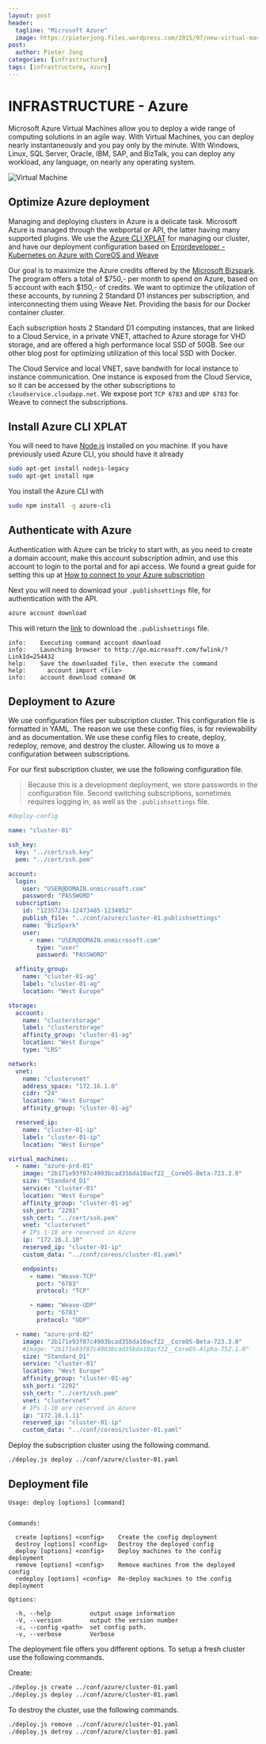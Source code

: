 ```yaml
---
layout: post
header:
  tagline: "Microsoft Azure"
  image: https://pieterjong.files.wordpress.com/2015/07/new-virtual-machine.png
post:
  author: Pieter Jong
categories: [infrastructure]
tags: [infrastructure, azure]
---
```


# INFRASTRUCTURE - Azure

Microsoft Azure Virtual Machines allow you to deploy a wide range of computing
solutions in an agile way. With Virtual Machines, you can deploy nearly
instantaneously and you pay only by the minute. With Windows, Linux, SQL
Server, Oracle, IBM, SAP, and BizTalk, you can deploy any workload, any
language, on nearly any operating system.

![Virtual Machine](https://pieterjong.files.wordpress.com/2015/07/new-virtual-machine.png)

## Optimize Azure deployment

Managing and deploying clusters in Azure is a delicate task. Microsoft Azure is
managed through the webportal or API, the latter having many supported plugins.
We use the [Azure CLI XPLAT](https://github.com/Azure/azure-xplat-cli) for
managing our cluster, and have our deployment configuration based on
[Errordeveloper - Kubernetes on Azure with CoreOS and Weave](https://github.com/GoogleCloudPlatform/kubernetes/tree/master/docs/getting-started-guides/coreos/azure)

Our goal is to maximize the Azure credits offered by the [Microsoft
Bizspark](https://www.microsoft.com/bizspark/). The program offers a total of
$750,- per month to spend on Azure, based on 5 account with each $150,- of
credits. We want to optimize the utilization of these accounts, by running 2
Standard D1 instances per subscription, and interconnecting them using Weave
Net. Providing the basis for our Docker container cluster. 

Each subscription hosts 2 Standard D1 computing instances, that are linked to a
Cloud Service, in a private VNET, attached to Azure storage for VHD storage,
and are offered a high performance local SSD of 50GB. See our other blog post
for optimizing utilization of this local SSD with Docker.

The Cloud Service and local VNET, save bandwith for local instance to instance
communication. One instance is exposed from the Cloud Service, so it can be
accessed by the other subscriptions to `cloudservice.cloudapp.net`. We expose
port `TCP 6783` and `UDP 6783` for Weave to connect the subscriptions.

## Install Azure CLI XPLAT

You will need to have [Node.js](http://nodejs.org/download/) installed on you 
machine. If you have previously used Azure CLI, you should have it already

```bash
sudo apt-get install nodejs-legacy
sudo apt-get install npm
```

You install the Azure CLI with

```bash
sudo npm install -g azure-cli
```

## Authenticate with Azure

Authentication with Azure can be tricky to start with, as you need to create a
domain account, make this account subscription admin, and use this account to
login to the portal and for api access. We found a great guide for setting this
up at [How to connect to your Azure
subscription](https://azure.microsoft.com/en-us/documentation/articles/xplat-cli-connect/)

Next you will need to download your `.publishsettings` file, for authentication
with the API.

```bash
azure account download
```

This will return the [link](http://go.microsoft.com/fwlink/?LinkId=254432) to 
download the `.publishsettings` file.

```text
info:    Executing command account download
info:    Launching browser to http://go.microsoft.com/fwlink/?LinkId=254432
help:    Save the downloaded file, then execute the command
help:      account import <file>
info:    account download command OK
```

## Deployment to Azure

We use configuration files per subscription cluster. This configuration file is
formatted in YAML. The reason we use these config files, is for
reviewability and as documentation. We use these config files to create,
deploy, redeploy, remove, and destroy the cluster. Allowing us to move a
configuration between subscriptions.

For our first subscription cluster, we use the following configuration file.
 > Because this is a development deployment, we store passwords in the
 > configuration file. Second switching subscriptions, sometimes requires
 > logging in, as well as the `.publishsettings` file.

```yaml
#deploy-config

name: "cluster-01"

ssh_key:
  key: "../cert/ssh.key"
  pem: "../cert/ssh.pem"

account:
  login:
    user: "USER@DOMAIN.onmicrosoft.com"
    password: "PASSWORD"
  subscription:
    id: "12357234-12473485-1234852"
    publish_file: "../conf/azure/cluster-01.publishsettings"
    name: "BizSpark"
    user:
      - name: "USER@DOMAIN.onmicrosoft.com"
        type: "user"
        password: "PASSWORD"

  affinity_group:
    name: "cluster-01-ag"
    label: "cluster-01-ag"
    location: "West Europe"

storage:
  account:
    name: "clusterstorage"
    label: "clusterstorage"
    affinity_group: "cluster-01-ag"
    location: "West Europe"
    type: "LRS"

network:
  vnet:
    name: "clustervnet"
    address_space: "172.16.1.0"
    cidr: "24"
    location: "West Europe"
    affinity_group: "cluster-01-ag"

  reserved_ip:
    name: "cluster-01-ip"
    label: "cluster-01-ip"
    location: "West Europe"

virtual_machines:
  - name: "azure-prd-01"
    image: "2b171e93f07c4903bcad35bda10acf22__CoreOS-Beta-723.3.0"
    size: "Standard_D1"
    service: "cluster-01"
    location: "West Europe"
    affinity_group: "cluster-01-ag"
    ssh_port: "2201"
    ssh_cert: "../cert/ssh.pem"
    vnet: "clustervnet"
    # IPs 1-10 are reserved in Azure
    ip: "172.16.1.10"
    reserved_ip: "cluster-01-ip"
    custom_data: "../conf/coreos/cluster-01.yaml"

    endpoints:
      - name: "Weave-TCP"
        port: "6783"
        protocol: "TCP"

      - name: "Weave-UDP"
        port: "6783"
        protocol: "UDP"

  - name: "azure-prd-02"
    image: "2b171e93f07c4903bcad35bda10acf22__CoreOS-Beta-723.3.0"
    #image: "2b171e93f07c4903bcad35bda10acf22__CoreOS-Alpha-752.1.0"
    size: "Standard_D1"
    service: "cluster-01"
    location: "West Europe"
    affinity_group: "cluster-01-ag"
    ssh_port: "2202"
    ssh_cert: "../cert/ssh.pem"
    vnet: "clustervnet"
    # IPs 1-10 are reserved in Azure
    ip: "172.16.1.11"
    reserved_ip: "cluster-01-ip"
    custom_data: "../conf/coreos/cluster-01.yaml"

```

Deploy the subscription cluster using the following command.

```bash
./deploy.js deploy ../conf/azure/cluster-01.yaml
```

## Deployment file

```text
Usage: deploy [options] [command]


Commands:

  create [options] <config>    Create the config deployment
  destroy [options] <config>   Destroy the deployed config
  deploy [options] <config>    Deploy machines to the config deployment
  remove [options] <config>    Remove machines from the deployed config
  redeploy [options] <config>  Re-deploy machines to the config deployment

Options:

  -h, --help           output usage information
  -V, --version        output the version number
  -c, --config <path>  set config path.
  -v, --verbose        Verbose
```

The deployment file offers you different options. To setup a fresh cluster use
the following commands.

Create:

```bash
./deploy.js create ../conf/azure/cluster-01.yaml
./deploy.js deploy ../conf/azure/cluster-01.yaml
```

To destroy the cluster, use the following commands.

```bash
./deploy.js remove ../conf/azure/cluster-01.yaml
./deploy.js detroy ../conf/azure/cluster-01.yaml
```


